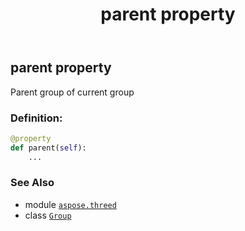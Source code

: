 ﻿---
title: parent property
second_title: Aspose.3D for Python via .NET API References
description: 
type: docs
weight: 100
url: /python-net/aspose.threed/group/parent/
is_root: false
---

## parent property


Parent group of current group
### Definition:
```python
@property
def parent(self):
    ...
```

### See Also
* module [`aspose.threed`](../../)
* class [`Group`](/3d/python-net/aspose.threed/group)
